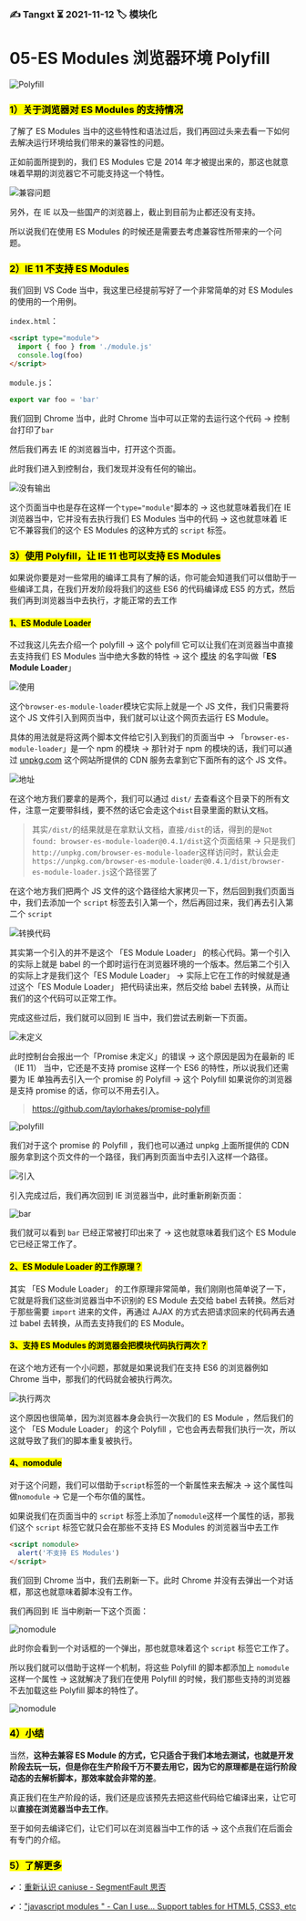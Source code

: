 ### ✍️ Tangxt ⏳ 2021-11-12 🏷️ 模块化

# 05-ES Modules 浏览器环境 Polyfill

![Polyfill](assets/img/2021-11-12-21-31-09.png)

### <mark>1）关于浏览器对 ES Modules 的支持情况</mark>

了解了 ES Modules 当中的这些特性和语法过后，我们再回过头来去看一下如何去解决运行环境给我们带来的兼容性的问题。

正如前面所提到的，我们 ES Modules 它是 2014 年才被提出来的，那这也就意味着早期的浏览器它不可能支持这一个特性。

![兼容问题](assets/img/2021-11-13-15-47-02.png)

另外，在 IE 以及一些国产的浏览器上，截止到目前为止都还没有支持。

所以说我们在使用 ES Modules 的时候还是需要去考虑兼容性所带来的一个问题。

### <mark>2）IE 11 不支持 ES Modules</mark>

我们回到 VS Code 当中，我这里已经提前写好了一个非常简单的对 ES Modules 的使用的一个用例。

`index.html`：

``` html
<script type="module">
  import { foo } from './module.js'
  console.log(foo)
</script>
```

`module.js`：

``` js
export var foo = 'bar'
```

我们回到 Chrome 当中，此时 Chrome 当中可以正常的去运行这个代码 -> 控制台打印了`bar`

然后我们再去 IE 的浏览器当中，打开这个页面。

此时我们进入到控制台，我们发现并没有任何的输出。

![没有输出](assets/img/2021-11-13-17-08-32.png)

这个页面当中也是存在这样一个`type="module"`脚本的 -> 这也就意味着我们在 IE 浏览器当中，它并没有去执行我们 ES Modules 当中的代码 -> 这也就意味着 IE 它不兼容我们的这个 ES Modules 的这种方式的 `script` 标签。

### <mark>3）使用 Polyfill，让 IE 11 也可以支持 ES Modules</mark>

如果说你要是对一些常用的编译工具有了解的话，你可能会知道我们可以借助于一些编译工具，在我们开发阶段将我们的这些 ES6 的代码编译成 ES5 的方式，然后我们再到浏览器当中去执行，才能正常的去工作

#### <mark>1、ES Module Loader</mark>

不过我这儿先去介绍一个 polyfill -> 这个 polyfill 它可以让我们在浏览器当中直接去支持我们 ES Modules 当中绝大多数的特性 -> 这个 [模块](https://github.com/ModuleLoader/browser-es-module-loader) 的名字叫做「**ES Module Loader**」

![使用](assets/img/2021-11-13-16-16-33.png)

这个`browser-es-module-loader`模块它实际上就是一个 JS 文件，我们只需要将这个 JS 文件引入到网页当中，我们就可以让这个网页去运行 ES Module。

具体的用法就是将这两个脚本文件给它引入到我们的页面当中 -> 「`browser-es-module-loader`」是一个 npm 的模块 -> 那针对于 npm 的模块的话，我们可以通过 [unpkg.com](http://unpkg.com/) 这个网站所提供的 CDN 服务去拿到它下面所有的这个 JS 文件。

![地址](assets/img/2021-11-13-16-22-14.png)

在这个地方我们要拿的是两个，我们可以通过 `dist/` 去查看这个目录下的所有文件，注意一定要带斜线，要不然的话它会走这个`dist`目录里面的默认文档。

> 其实`/dist/`的结果就是在拿默认文档，直接`/dist`的话，得到的是`Not found: browser-es-module-loader@0.4.1/dist`这个页面结果 -> 只是我们`http://unpkg.com/browser-es-module-loader`这样访问时，默认会走`https://unpkg.com/browser-es-module-loader@0.4.1/dist/browser-es-module-loader.js`这个路径罢了

在这个地方我们把两个 JS 文件的这个路径给大家拷贝一下，然后回到我们页面当中，我们去添加一个 `script` 标签去引入第一个，然后再回过来，我们再去引入第二个 `script`

![转换代码](assets/img/2021-11-13-16-32-17.png)

其实第一个引入的并不是这个 「ES Module Loader」 的核心代码。第一个引入的实际上就是 babel 的一个即时运行在浏览器环境的一个版本。然后第二个引入的实际上才是我们这个「ES Module Loader」 -> 实际上它在工作的时候就是通过这个「ES Module Loader」 把代码读出来，然后交给 babel 去转换，从而让我们的这个代码可以正常工作。

完成这些过后，我们就可以回到 IE 当中，我们尝试去刷新一下页面。

![未定义](assets/img/2021-11-13-16-36-04.png)

此时控制台会报出一个「Promise 未定义」的错误 -> 这个原因是因为在最新的 IE（IE 11） 当中，它还是不支持 promise 这样一个 ES6 的特性，所以说我们还需要为 IE 单独再去引入一个 promise 的 Polyfill -> 这个 Polyfill 如果说你的浏览器是支持 promise 的话，你可以不用去引入。

> <https://github.com/taylorhakes/promise-polyfill>

![polyfill](assets/img/2021-11-13-16-40-55.png)

我们对于这个 promise 的 Polyfill ，我们也可以通过 unpkg 上面所提供的 CDN 服务拿到这个页文件的一个路径，我们再到页面当中去引入这样一个路径。

![引入](assets/img/2021-11-13-16-41-43.png)

引入完成过后，我们再次回到 IE 浏览器当中，此时重新刷新页面：

![bar](assets/img/2021-11-13-16-42-32.png)

我们就可以看到 `bar` 已经正常被打印出来了 -> 这也就意味着我们这个 ES Module 它已经正常工作了。

#### <mark>2、ES Module Loader 的工作原理？</mark>

其实 「ES Module Loader」 的工作原理非常简单，我们刚刚也简单说了一下，它就是将我们这些浏览器当中不识别的 ES Module 去交给 babel 去转换。然后对于那些需要 `import` 进来的文件，再通过 AJAX 的方式去把请求回来的代码再去通过 babel 去转换，从而去支持我们的 ES Module。

#### <mark>3、支持 ES Modules 的浏览器会把模块代码执行两次？</mark>

在这个地方还有一个小问题，那就是如果说我们在支持 ES6 的浏览器例如 Chrome 当中，那我们的代码就会被执行两次。

![执行两次](assets/img/2021-11-13-16-45-08.png)

这个原因也很简单，因为浏览器本身会执行一次我们的 ES Module ，然后我们的这个 「ES Module Loader」 的这个 Polyfill ，它也会再去帮我们执行一次，所以这就导致了我们的脚本重复被执行。

#### <mark>4、nomodule</mark>

对于这个问题，我们可以借助于`script`标签的一个新属性来去解决 -> 这个属性叫做`nomodule` -> 它是一个布尔值的属性。

如果说我们在页面当中的 `script` 标签上添加了`nomodule`这样一个属性的话，那我们这个 `script` 标签它就只会在那些不支持 ES Modules 的浏览器当中去工作

``` html
<script nomodule>
  alert('不支持 ES Modules')
</script>
```

我们回到 Chrome 当中，我们去刷新一下。此时 Chrome 并没有去弹出一个对话框，那这也就意味着脚本没有工作。

我们再回到 IE 当中刷新一下这个页面：

![nomodule](assets/img/2021-11-13-16-48-58.png)

此时你会看到一个对话框的一个弹出，那也就意味着这个 `script` 标签它工作了。

所以我们就可以借助于这样一个机制，将这些 Polyfill 的脚本都添加上 `nomodule` 这样一个属性 -> 这就解决了我们在使用 Polyfill 的时候，我们那些支持的浏览器不去加载这些 Polyfill 脚本的特性了。

![nomodule](assets/img/2021-11-13-16-54-20.png)

### <mark>4）小结</mark>

当然，**这种去兼容 ES Module 的方式，它只适合于我们本地去测试，也就是开发阶段去玩一玩，但是你在生产阶段千万不要去用它，因为它的原理都是在运行阶段动态的去解析脚本，那效率就会非常的差**。

真正我们在生产阶段的话，我们还是应该预先去把这些代码给它编译出来，让它可以**直接在浏览器当中去工作**。

至于如何去编译它们，让它们可以在浏览器当中工作的话 -> 这个点我们在后面会有专门的介绍。

### <mark>5）了解更多</mark>

➹：[重新认识 caniuse - SegmentFault 思否](https://segmentfault.com/a/1190000018495678)

➹：["javascript modules " - Can I use... Support tables for HTML5, CSS3, etc](https://caniuse.com/?search=javascript%20modules%20)